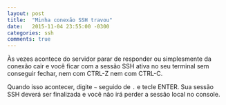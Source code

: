 ```yaml
---
layout: post
title:  "Minha conexão SSH travou"
date:   2015-11-04 23:55:00 -0300
categories: ssh
comments: true
---
```

Às vezes acontece do servidor parar de responder ou simplesmente da conexão cair e você ficar com a sessão SSH ativa no seu terminal sem conseguir fechar, nem com CTRL-Z nem com CTRL-C.

Quando isso acontecer, digite `~` seguido de `.` e tecle ENTER. Sua sessão SSH deverá ser finalizada e você não irá perder a sessão local no console.
